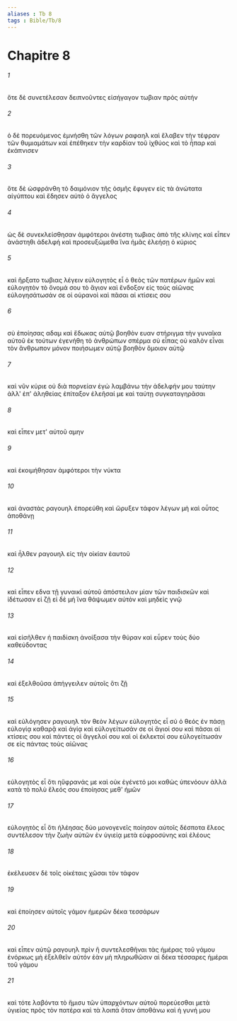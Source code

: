 ```yaml
---
aliases : Tb 8
tags : Bible/Tb/8
---
```


# Chapitre 8

###### 1
ὅτε δὲ συνετέλεσαν δειπνοῦντες εἰσήγαγον τωβιαν πρὸς αὐτήν
###### 2
ὁ δὲ πορευόμενος ἐμνήσθη τῶν λόγων ραφαηλ καὶ ἔλαβεν τὴν τέφραν τῶν θυμιαμάτων καὶ ἐπέθηκεν τὴν καρδίαν τοῦ ἰχθύος καὶ τὸ ἧπαρ καὶ ἐκάπνισεν
###### 3
ὅτε δὲ ὠσφράνθη τὸ δαιμόνιον τῆς ὀσμῆς ἔφυγεν εἰς τὰ ἀνώτατα αἰγύπτου καὶ ἔδησεν αὐτὸ ὁ ἄγγελος
###### 4
ὡς δὲ συνεκλείσθησαν ἀμφότεροι ἀνέστη τωβιας ἀπὸ τῆς κλίνης καὶ εἶπεν ἀνάστηθι ἀδελφή καὶ προσευξώμεθα ἵνα ἡμᾶς ἐλεήσῃ ὁ κύριος
###### 5
καὶ ἤρξατο τωβιας λέγειν εὐλογητὸς εἶ ὁ θεὸς τῶν πατέρων ἡμῶν καὶ εὐλογητὸν τὸ ὄνομά σου τὸ ἅγιον καὶ ἔνδοξον εἰς τοὺς αἰῶνας εὐλογησάτωσάν σε οἱ οὐρανοὶ καὶ πᾶσαι αἱ κτίσεις σου
###### 6
σὺ ἐποίησας αδαμ καὶ ἔδωκας αὐτῷ βοηθὸν ευαν στήριγμα τὴν γυναῖκα αὐτοῦ ἐκ τούτων ἐγενήθη τὸ ἀνθρώπων σπέρμα σὺ εἶπας οὐ καλὸν εἶναι τὸν ἄνθρωπον μόνον ποιήσωμεν αὐτῷ βοηθὸν ὅμοιον αὐτῷ
###### 7
καὶ νῦν κύριε οὐ διὰ πορνείαν ἐγὼ λαμβάνω τὴν ἀδελφήν μου ταύτην ἀλλ' ἐπ' ἀληθείας ἐπίταξον ἐλεῆσαί με καὶ ταύτῃ συγκαταγηρᾶσαι
###### 8
καὶ εἶπεν μετ' αὐτοῦ αμην
###### 9
καὶ ἐκοιμήθησαν ἀμφότεροι τὴν νύκτα
###### 10
καὶ ἀναστὰς ραγουηλ ἐπορεύθη καὶ ὤρυξεν τάφον λέγων μὴ καὶ οὗτος ἀποθάνῃ
###### 11
καὶ ἦλθεν ραγουηλ εἰς τὴν οἰκίαν ἑαυτοῦ
###### 12
καὶ εἶπεν εδνα τῇ γυναικὶ αὐτοῦ ἀπόστειλον μίαν τῶν παιδισκῶν καὶ ἰδέτωσαν εἰ ζῇ εἰ δὲ μή ἵνα θάψωμεν αὐτὸν καὶ μηδεὶς γνῷ
###### 13
καὶ εἰσῆλθεν ἡ παιδίσκη ἀνοίξασα τὴν θύραν καὶ εὗρεν τοὺς δύο καθεύδοντας
###### 14
καὶ ἐξελθοῦσα ἀπήγγειλεν αὐτοῖς ὅτι ζῇ
###### 15
καὶ εὐλόγησεν ραγουηλ τὸν θεὸν λέγων εὐλογητὸς εἶ σύ ὁ θεός ἐν πάσῃ εὐλογίᾳ καθαρᾷ καὶ ἁγίᾳ καὶ εὐλογείτωσάν σε οἱ ἅγιοί σου καὶ πᾶσαι αἱ κτίσεις σου καὶ πάντες οἱ ἄγγελοί σου καὶ οἱ ἐκλεκτοί σου εὐλογείτωσάν σε εἰς πάντας τοὺς αἰῶνας
###### 16
εὐλογητὸς εἶ ὅτι ηὔφρανάς με καὶ οὐκ ἐγένετό μοι καθὼς ὑπενόουν ἀλλὰ κατὰ τὸ πολὺ ἔλεός σου ἐποίησας μεθ' ἡμῶν
###### 17
εὐλογητὸς εἶ ὅτι ἠλέησας δύο μονογενεῖς ποίησον αὐτοῖς δέσποτα ἔλεος συντέλεσον τὴν ζωὴν αὐτῶν ἐν ὑγιείᾳ μετὰ εὐφροσύνης καὶ ἐλέους
###### 18
ἐκέλευσεν δὲ τοῖς οἰκέταις χῶσαι τὸν τάφον
###### 19
καὶ ἐποίησεν αὐτοῖς γάμον ἡμερῶν δέκα τεσσάρων
###### 20
καὶ εἶπεν αὐτῷ ραγουηλ πρὶν ἢ συντελεσθῆναι τὰς ἡμέρας τοῦ γάμου ἐνόρκως μὴ ἐξελθεῖν αὐτόν ἐὰν μὴ πληρωθῶσιν αἱ δέκα τέσσαρες ἡμέραι τοῦ γάμου
###### 21
καὶ τότε λαβόντα τὸ ἥμισυ τῶν ὑπαρχόντων αὐτοῦ πορεύεσθαι μετὰ ὑγιείας πρὸς τὸν πατέρα καὶ τὰ λοιπά ὅταν ἀποθάνω καὶ ἡ γυνή μου
